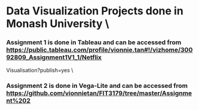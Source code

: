 # Data Visualization Projects done in Monash University \
### Assignment 1 is done in Tableau and can be accessed from https://public.tableau.com/profile/vionnie.tan#!/vizhome/30092809_Assignment1V1_1/Netflix
Visualisation?publish=yes \

### Assignment 2 is done in Vega-Lite and can be accessed from https://github.com/vionnietan/FIT3179/tree/master/Assignment%202
